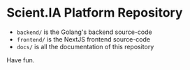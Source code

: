 # Scient.IA Platform Repository

- `backend/` is the Golang's backend source-code
- `frontend/` is the NextJS frontend source-code
- `docs/` is all the documentation of this repository

Have fun.
